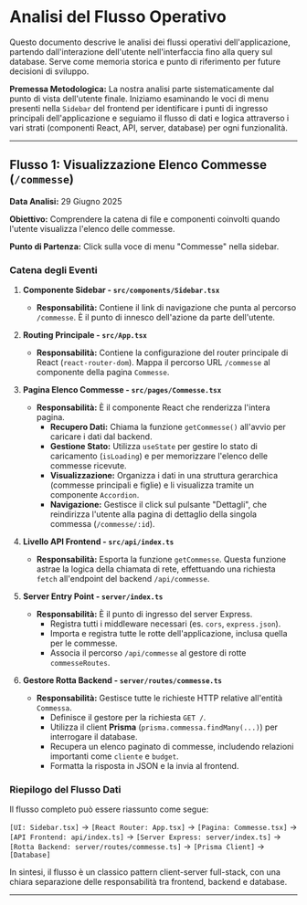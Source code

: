 # Analisi del Flusso Operativo

Questo documento descrive le analisi dei flussi operativi dell'applicazione, partendo dall'interazione dell'utente nell'interfaccia fino alla query sul database. Serve come memoria storica e punto di riferimento per future decisioni di sviluppo.

**Premessa Metodologica:**
La nostra analisi parte sistematicamente dal punto di vista dell'utente finale. Iniziamo esaminando le voci di menu presenti nella `Sidebar` del frontend per identificare i punti di ingresso principali dell'applicazione e seguiamo il flusso di dati e logica attraverso i vari strati (componenti React, API, server, database) per ogni funzionalità.

---

## Flusso 1: Visualizzazione Elenco Commesse (`/commesse`)

**Data Analisi:** 29 Giugno 2025

**Obiettivo:** Comprendere la catena di file e componenti coinvolti quando l'utente visualizza l'elenco delle commesse.

**Punto di Partenza:** Click sulla voce di menu "Commesse" nella sidebar.

### Catena degli Eventi

1.  **Componente Sidebar - `src/components/Sidebar.tsx`**
    *   **Responsabilità:** Contiene il link di navigazione che punta al percorso `/commesse`. È il punto di innesco dell'azione da parte dell'utente.

2.  **Routing Principale - `src/App.tsx`**
    *   **Responsabilità:** Contiene la configurazione del router principale di React (`react-router-dom`). Mappa il percorso URL `/commesse` al componente della pagina `Commesse`.

3.  **Pagina Elenco Commesse - `src/pages/Commesse.tsx`**
    *   **Responsabilità:** È il componente React che renderizza l'intera pagina.
        *   **Recupero Dati:** Chiama la funzione `getCommesse()` all'avvio per caricare i dati dal backend.
        *   **Gestione Stato:** Utilizza `useState` per gestire lo stato di caricamento (`isLoading`) e per memorizzare l'elenco delle commesse ricevute.
        *   **Visualizzazione:** Organizza i dati in una struttura gerarchica (commesse principali e figlie) e li visualizza tramite un componente `Accordion`.
        *   **Navigazione:** Gestisce il click sul pulsante "Dettagli", che reindirizza l'utente alla pagina di dettaglio della singola commessa (`/commesse/:id`).

4.  **Livello API Frontend - `src/api/index.ts`**
    *   **Responsabilità:** Esporta la funzione `getCommesse`. Questa funzione astrae la logica della chiamata di rete, effettuando una richiesta `fetch` all'endpoint del backend `/api/commesse`.

5.  **Server Entry Point - `server/index.ts`**
    *   **Responsabilità:** È il punto di ingresso del server Express.
        *   Registra tutti i middleware necessari (es. `cors`, `express.json`).
        *   Importa e registra tutte le rotte dell'applicazione, inclusa quella per le commesse.
        *   Associa il percorso `/api/commesse` al gestore di rotte `commesseRoutes`.

6.  **Gestore Rotta Backend - `server/routes/commesse.ts`**
    *   **Responsabilità:** Gestisce tutte le richieste HTTP relative all'entità `Commessa`.
        *   Definisce il gestore per la richiesta `GET /`.
        *   Utilizza il client **Prisma** (`prisma.commessa.findMany(...)`) per interrogare il database.
        *   Recupera un elenco paginato di commesse, includendo relazioni importanti come `cliente` e `budget`.
        *   Formatta la risposta in JSON e la invia al frontend.

### Riepilogo del Flusso Dati

Il flusso completo può essere riassunto come segue:

`[UI: Sidebar.tsx]` → `[React Router: App.tsx]` → `[Pagina: Commesse.tsx]` → `[API Frontend: api/index.ts]` → `[Server Express: server/index.ts]` → `[Rotta Backend: server/routes/commesse.ts]` → `[Prisma Client]` → `[Database]`

In sintesi, il flusso è un classico pattern client-server full-stack, con una chiara separazione delle responsabilità tra frontend, backend e database.

---
